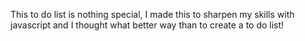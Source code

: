 This to do list is nothing special, I made this to sharpen my skills with javascript and I thought what better way than to create a to do list!  
